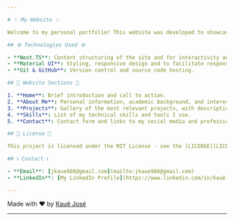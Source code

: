 ```yaml
---

# ✨ My Website ✨

Welcome to my personal portfolio! This website was developed to showcase my skills, projects, and professional experiences. Here, you'll find an overview of my work, as well as contact information for future collaborations.

## ⚙ Technologies Used ⚙

- **Next.TS**: Content structuring of the site and for interactivity and dynamic functionalities.
- **Material UI**: Styling, responsive design and to facilitate responsive design and pre-styled components.
- **Git & GitHub**: Version control and source code hosting.

## 💫 Website Sections 💫

1. **Home**: Brief introduction and call to action.
2. **About Me**: Personal information, academic background, and interests.
3. **Projects**: Gallery of the most relevant projects, with descriptions and links to demos or repositories.
4. **Skills**: List of my technical skills and tools I use.
5. **Contact**: Contact form and links to my social media and professional profiles.

## 📜 License 📜

This project is licensed under the MIT License - see the [LICENSE](LICENSE) file for details.

## 📞 Contact 📞

- **Email**: [jkaue986@gmail.com](mailto:jkaue986@gmail.com)
- **LinkedIn**: [My LinkedIn Profile](https://www.linkedin.com/in/kauê-josé-023220268/)

---
```


Made with ❤️ by [Kauê José](https://github.com/Kaue404)

---
